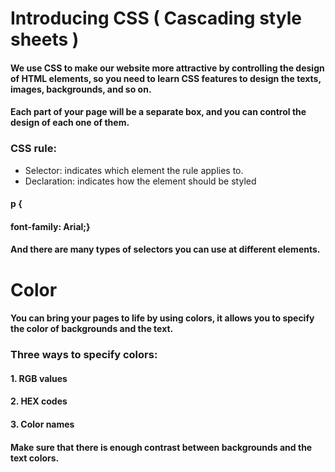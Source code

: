 # **Introducing CSS ( Cascading style sheets )**

#### We use CSS to make our website more attractive by controlling the design of HTML elements, so you need to learn CSS features to design the texts, images, backgrounds, and so on. 

#### Each part of your page will be a separate box, and you can control the design of each one of them. 

### CSS rule: 
- Selector: indicates which element the rule applies to. 
- Declaration: indicates how the element should be styled

#### p { 
#### font-family: Arial;} 

#### And there are many types of selectors you can use at different elements. 

# **Color**

#### You can bring your pages to life by using colors, it allows you to specify the color of backgrounds and the text. 

### Three ways to specify colors: 
#### 1. RGB values 
#### 2. HEX codes 
#### 3. Color names 

#### Make sure that there is enough contrast between backgrounds and the text colors.